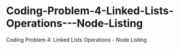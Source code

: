 # Coding-Problem-4-Linked-Lists-Operations---Node-Listing
Coding Problem 4: Linked Lists Operations - Node Listing
